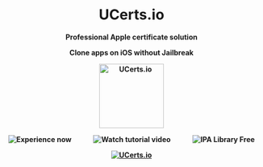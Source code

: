 <h1 align="center"><strong>UCerts.io<strong></h1>
<p align="center">
  <strong>Professional Apple certificate solution</strong>
</p>
<p align="center">
 Clone apps on iOS without Jailbreak
</p>
<p align="center">
  <a href="https://UCerts.io/">
    <img alt="UCerts.io" title="UCerts.io" src="https://i.imgur.com/UWMqrXm.png" width="128">
  </a>
</p>
<p align="center">
  <!-- Nút đầu tiên: Experience now -->
  <a href="#" style="text-decoration: none; margin-right: 20px;">
    <img src="https://img.shields.io/badge/Experience_now-black?style=for-the-badge&logo=&logoColor=white" alt="Experience now">
  </a>
  
  <!-- Nút thứ hai: Watch tutorial video -->
  <a href="https://www.youtube.com/your-video-link" style="text-decoration: none; margin: 0 20px;">
    <img src="https://img.shields.io/badge/Watch_Tutorial_Video-FF0000?style=for-the-badge&logo=youtube&logoColor=white" alt="Watch tutorial video">
  </a>
  
  <!-- Nút thứ ba: IPA Library Free -->
  <a href="https://your-custom-link.com" style="text-decoration: none; margin-left: 20px;">
    <img src="https://img.shields.io/badge/IPA_Library_Free-1E90FF?style=for-the-badge&logo=&logoColor=white" alt="IPA Library Free">
  </a>
</p>

<p align="center">
  <a href="https://UCerts.io/">
    <img alt="UCerts.io" title="UCerts.io" src="https://i.imgur.com/PeEIAda.png">
  </a>
</p>
